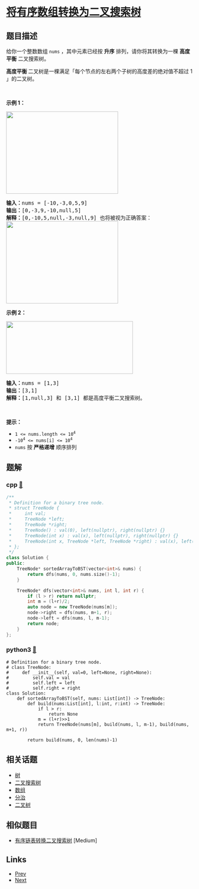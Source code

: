 
# [将有序数组转换为二叉搜索树](https://leetcode-cn.com/problems/convert-sorted-array-to-binary-search-tree)

## 题目描述

<p>给你一个整数数组 <code>nums</code> ，其中元素已经按 <strong>升序</strong> 排列，请你将其转换为一棵 <strong>高度平衡</strong> 二叉搜索树。</p>

<p><strong>高度平衡 </strong>二叉树是一棵满足「每个节点的左右两个子树的高度差的绝对值不超过 1 」的二叉树。</p>

<p>&nbsp;</p>

<p><strong>示例 1：</strong></p>
<img alt="" src="https://assets.leetcode.com/uploads/2021/02/18/btree1.jpg" style="width: 302px; height: 222px;" />
<pre>
<strong>输入：</strong>nums = [-10,-3,0,5,9]
<strong>输出：</strong>[0,-3,9,-10,null,5]
<strong>解释：</strong>[0,-10,5,null,-3,null,9] 也将被视为正确答案：
<img alt="" src="https://assets.leetcode.com/uploads/2021/02/18/btree2.jpg" style="width: 302px; height: 222px;" />
</pre>

<p><strong>示例 2：</strong></p>
<img alt="" src="https://assets.leetcode.com/uploads/2021/02/18/btree.jpg" style="width: 342px; height: 142px;" />
<pre>
<strong>输入：</strong>nums = [1,3]
<strong>输出：</strong>[3,1]
<strong>解释：</strong>[1,null,3] 和 [3,1] 都是高度平衡二叉搜索树。
</pre>

<p>&nbsp;</p>

<p><strong>提示：</strong></p>

<ul>
	<li><code>1 &lt;= nums.length &lt;= 10<sup>4</sup></code></li>
	<li><code>-10<sup>4</sup> &lt;= nums[i] &lt;= 10<sup>4</sup></code></li>
	<li><code>nums</code> 按 <strong>严格递增</strong> 顺序排列</li>
</ul>


## 题解

### cpp [🔗](convert-sorted-array-to-binary-search-tree.cpp) 
```cpp
/**
 * Definition for a binary tree node.
 * struct TreeNode {
 *     int val;
 *     TreeNode *left;
 *     TreeNode *right;
 *     TreeNode() : val(0), left(nullptr), right(nullptr) {}
 *     TreeNode(int x) : val(x), left(nullptr), right(nullptr) {}
 *     TreeNode(int x, TreeNode *left, TreeNode *right) : val(x), left(left), right(right) {}
 * };
 */
class Solution {
public:
    TreeNode* sortedArrayToBST(vector<int>& nums) {
        return dfs(nums, 0, nums.size()-1);
    }

    TreeNode* dfs(vector<int>& nums, int l, int r) {
        if (l > r) return nullptr;
        int m = (l+r)/2;
        auto node = new TreeNode(nums[m]);
        node->right = dfs(nums, m+1, r);
        node->left = dfs(nums, l, m-1);
        return node;
    }
};
```
### python3 [🔗](convert-sorted-array-to-binary-search-tree.py) 
```python3
# Definition for a binary tree node.
# class TreeNode:
#     def __init__(self, val=0, left=None, right=None):
#         self.val = val
#         self.left = left
#         self.right = right
class Solution:
    def sortedArrayToBST(self, nums: List[int]) -> TreeNode:
        def build(nums:List[int], l:int, r:int) -> TreeNode:
            if l > r:
                return None
            m = (l+r)>>1
            return TreeNode(nums[m], build(nums, l, m-1), build(nums, m+1, r))
        
        return build(nums, 0, len(nums)-1)
```


## 相关话题

- [树](../../tags/tree.md) 
- [二叉搜索树](../../tags/binary-search-tree.md) 
- [数组](../../tags/array.md) 
- [分治](../../tags/divide-and-conquer.md) 
- [二叉树](../../tags/binary-tree.md) 


## 相似题目

- [有序链表转换二叉搜索树](../convert-sorted-list-to-binary-search-tree/README.md)  [Medium] 


## Links

- [Prev](../binary-tree-level-order-traversal-ii/README.md) 
- [Next](../convert-sorted-list-to-binary-search-tree/README.md) 

